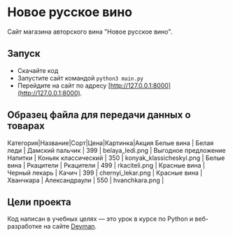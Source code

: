 # Новое русское вино

Сайт магазина авторского вина "Новое русское вино".

## Запуск

- Скачайте код
- Запустите сайт командой ```python3 main.py```
- Перейдите на сайт по адресу [http://127.0.0.1:8000](http://127.0.0.1:8000).

## Образец файла для передачи данных о товарах
Категория|Название|Сорт|Цена|Картинка|Акция
Белые вина | Белая леди | Дамский пальчик | 399 | belaya_ledi.png | Выгодное предложение
Напитки | Коньяк классический | 350 | konyak_klassicheskyi.png | 
Белые вина | Ркацители | Ркацители | 499 | rkaciteli.png | 
Красные вина | Черный лекарь | Качич | 399 | chernyi_lekar.png | 
Красные вина | Хванчкара | Александраули | 550 | hvanchkara.png | 



## Цели проекта

Код написан в учебных целях — это урок в курсе по Python и веб-разработке на сайте [Devman](https://dvmn.org).
